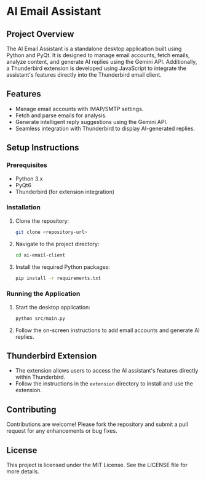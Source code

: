# AI Email Assistant

## Project Overview
The AI Email Assistant is a standalone desktop application built using Python and PyQt. It is designed to manage email accounts, fetch emails, analyze content, and generate AI replies using the Gemini API. Additionally, a Thunderbird extension is developed using JavaScript to integrate the assistant's features directly into the Thunderbird email client.

## Features
- Manage email accounts with IMAP/SMTP settings.
- Fetch and parse emails for analysis.
- Generate intelligent reply suggestions using the Gemini API.
- Seamless integration with Thunderbird to display AI-generated replies.

## Setup Instructions

### Prerequisites
- Python 3.x
- PyQt6
- Thunderbird (for extension integration)

### Installation
1. Clone the repository:
   ```bash
   git clone <repository-url>
   ```
2. Navigate to the project directory:
   ```bash
   cd ai-email-client
   ```
3. Install the required Python packages:
   ```bash
   pip install -r requirements.txt
   ```

### Running the Application
1. Start the desktop application:
   ```bash
   python src/main.py
   ```
2. Follow the on-screen instructions to add email accounts and generate AI replies.

## Thunderbird Extension
- The extension allows users to access the AI assistant's features directly within Thunderbird.
- Follow the instructions in the `extension` directory to install and use the extension.

## Contributing
Contributions are welcome! Please fork the repository and submit a pull request for any enhancements or bug fixes.

## License
This project is licensed under the MIT License. See the LICENSE file for more details. 